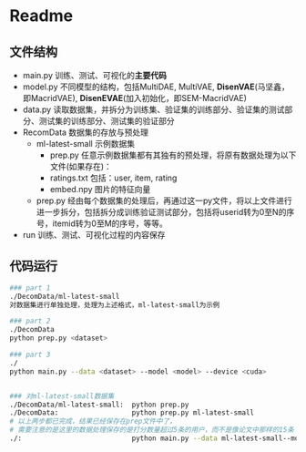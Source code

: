 # Readme



## 文件结构

* main.py    训练、测试、可视化的**主要代码**
* model.py    不同模型的结构，包括MultiDAE, MultiVAE, **DisenVAE**(马坚鑫，即MacridVAE), **DisenEVAE**(加入初始化，即SEM-MacridVAE)
* data.py    读取数据集，并拆分为训练集、验证集的训练部分、验证集的测试部分、测试集的训练部分、测试集的验证部分
* RecomData    数据集的存放与预处理
  * ml-latest-small    示例数据集
    * prep.py    任意示例数据集都有其独有的预处理，将原有数据处理为以下文件(如果存在)：
    * ratings.txt    包括：user, item, rating
    * embed.npy    图片的特征向量
  * prep.py    经由每个数据集的处理后，再通过这一py文件，将以上文件进行进一步拆分，包括拆分成训练验证测试部分，包括将userid转为0至N的序号，itemid转为0至M的序号，等等。
* run    训练、测试、可视化过程的内容保存



## 代码运行

```bash
### part 1
./DecomData/ml-latest-small
对数据集进行单独处理，处理为上述格式，ml-latest-small为示例

### part 2
./DecomData
python prep.py <dataset>

### part 3
./
python main.py --data <dataset> --model <model> --device <cuda>


### 对ml-latest-small数据集
./DecomData/ml-latest-small:  python prep.py
./DecomData:                  python prep.py ml-latest-small
# 以上两步都已完成，结果已经保存在prep文件中了，
# 需要注意的是这里的数据处理保存的是打分数量超过5条的用户，而不是像论文中那样的15条（误删了）
./:                           python main.py --data ml-latest-small--model DisenEVAE --device cuda:0
```




